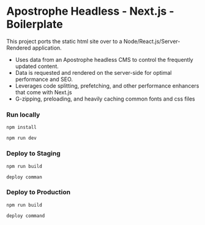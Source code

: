 # Apostrophe Headless -  Next.js - Boilerplate
This project ports the static html site over to a Node/React.js/Server-Rendered application.
- Uses data from an Apostrophe headless CMS to control the frequently updated content.
- Data is requested and rendered on the server-side for optimal performance and SEO.
- Leverages code splitting, prefetching, and other performance enhancers that come with Next.js
- G-zipping, preloading, and heavily caching common fonts and css files

### Run locally
```
npm install
```

```
npm run dev
```

### Deploy to Staging
```
npm run build
```

```
deploy comman
```

### Deploy to Production
```
npm run build
```

```
deploy command
```